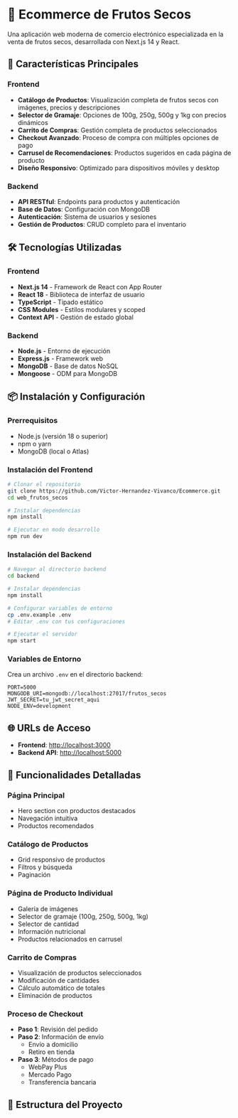 # 🥜 Ecommerce de Frutos Secos

Una aplicación web moderna de comercio electrónico especializada en la venta de frutos secos, desarrollada con Next.js 14 y React.

## 🚀 Características Principales

### Frontend
- **Catálogo de Productos**: Visualización completa de frutos secos con imágenes, precios y descripciones
- **Selector de Gramaje**: Opciones de 100g, 250g, 500g y 1kg con precios dinámicos
- **Carrito de Compras**: Gestión completa de productos seleccionados
- **Checkout Avanzado**: Proceso de compra con múltiples opciones de pago
- **Carrusel de Recomendaciones**: Productos sugeridos en cada página de producto
- **Diseño Responsivo**: Optimizado para dispositivos móviles y desktop

### Backend
- **API RESTful**: Endpoints para productos y autenticación
- **Base de Datos**: Configuración con MongoDB
- **Autenticación**: Sistema de usuarios y sesiones
- **Gestión de Productos**: CRUD completo para el inventario

## 🛠️ Tecnologías Utilizadas

### Frontend
- **Next.js 14** - Framework de React con App Router
- **React 18** - Biblioteca de interfaz de usuario
- **TypeScript** - Tipado estático
- **CSS Modules** - Estilos modulares y scoped
- **Context API** - Gestión de estado global

### Backend
- **Node.js** - Entorno de ejecución
- **Express.js** - Framework web
- **MongoDB** - Base de datos NoSQL
- **Mongoose** - ODM para MongoDB

## 📦 Instalación y Configuración

### Prerrequisitos
- Node.js (versión 18 o superior)
- npm o yarn
- MongoDB (local o Atlas)

### Instalación del Frontend

```bash
# Clonar el repositorio
git clone https://github.com/Victor-Hernandez-Vivanco/Ecommerce.git
cd web_frutos_secos

# Instalar dependencias
npm install

# Ejecutar en modo desarrollo
npm run dev
```

### Instalación del Backend

```bash
# Navegar al directorio backend
cd backend

# Instalar dependencias
npm install

# Configurar variables de entorno
cp .env.example .env
# Editar .env con tus configuraciones

# Ejecutar el servidor
npm start
```

### Variables de Entorno

Crea un archivo `.env` en el directorio backend:

```env
PORT=5000
MONGODB_URI=mongodb://localhost:27017/frutos_secos
JWT_SECRET=tu_jwt_secret_aqui
NODE_ENV=development
```

## 🌐 URLs de Acceso

- **Frontend**: [http://localhost:3000](http://localhost:3000)
- **Backend API**: [http://localhost:5000](http://localhost:5000)

## 📱 Funcionalidades Detalladas

### Página Principal
- Hero section con productos destacados
- Navegación intuitiva
- Productos recomendados

### Catálogo de Productos
- Grid responsivo de productos
- Filtros y búsqueda
- Paginación

### Página de Producto Individual
- Galería de imágenes
- Selector de gramaje (100g, 250g, 500g, 1kg)
- Selector de cantidad
- Información nutricional
- Productos relacionados en carrusel

### Carrito de Compras
- Visualización de productos seleccionados
- Modificación de cantidades
- Cálculo automático de totales
- Eliminación de productos

### Proceso de Checkout
- **Paso 1**: Revisión del pedido
- **Paso 2**: Información de envío
  - Envío a domicilio
  - Retiro en tienda
- **Paso 3**: Métodos de pago
  - WebPay Plus
  - Mercado Pago
  - Transferencia bancaria

## 🎨 Estructura del Proyecto
